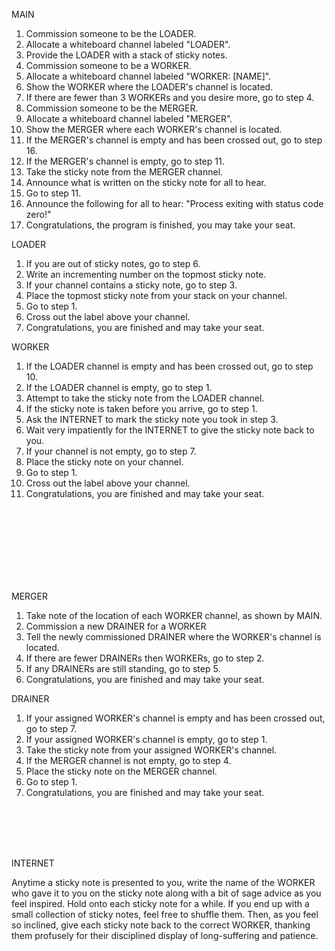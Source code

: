 MAIN

1. Commission someone to be the LOADER.
2. Allocate a whiteboard channel labeled "LOADER".
3. Provide the LOADER with a stack of sticky notes.
4. Commission someone to be a WORKER.
5. Allocate a whiteboard channel labeled "WORKER: [NAME]".
6. Show the WORKER where the LOADER's channel is located.
7. If there are fewer than 3 WORKERs and you desire more, go to step 4.
8. Commission someone to be the MERGER.
9. Allocate a whiteboard channel labeled "MERGER".
10. Show the MERGER where each WORKER's channel is located.
11. If the MERGER's channel is empty and has been crossed out, go to step 16.
12. If the MERGER's channel is empty, go to step 11.
13. Take the sticky note from the MERGER channel.
14. Announce what is written on the sticky note for all to hear.
15. Go to step 11.
16. Announce the following for all to hear: "Process exiting with status code zero!"
17. Congratulations, the program is finished, you may take your seat.

LOADER

1. If you are out of sticky notes, go to step 6.
2. Write an incrementing number on the topmost sticky note.
3. If your channel contains a sticky note, go to step 3.
4. Place the topmost sticky note from your stack on your channel.
5. Go to step 1.
6. Cross out the label above your channel.
7. Congratulations, you are finished and may take your seat.

WORKER

1. If the LOADER channel is empty and has been crossed out, go to step 10.
2. If the LOADER channel is empty, go to step 1. 
3. Attempt to take the sticky note from the LOADER channel.
4. If the sticky note is taken before you arrive, go to step 1.
5. Ask the INTERNET to mark the sticky note you took in step 3.
6. Wait very impatiently for the INTERNET to give the sticky note back to you.
7. If your channel is not empty, go to step 7.
8. Place the sticky note on your channel.
9. Go to step 1.
10. Cross out the label above your channel.
11. Congratulations, you are finished and may take your seat.

<br>
<br>
<br>
<br>
<br>
<br>
<br>

MERGER

1. Take note of the location of each WORKER channel, as shown by MAIN.
2. Commission a new DRAINER for a WORKER
3. Tell the newly commissioned DRAINER where the WORKER's channel is located.
4. If there are fewer DRAINERs then WORKERs, go to step 2.
5. If any DRAINERs are still standing, go to step 5.
6. Congratulations, you are finished and may take your seat.

DRAINER

1. If your assigned WORKER's channel is empty and has been crossed out, go to step 7.
2. If your assigned WORKER's channel is empty, go to step 1.
3. Take the sticky note from your assigned WORKER's channel.
4. If the MERGER channel is not empty, go to step 4.
5. Place the sticky note on the MERGER channel.
6. Go to step 1.
7. Congratulations, you are finished and may take your seat.

<br>
<br>
<br>
<br>

INTERNET

Anytime a sticky note is presented to you, write the name of the WORKER who gave it to you on the sticky note along with a bit of sage advice as you feel inspired. Hold onto each sticky note for a while. If you end up with a small collection of sticky notes, feel free to shuffle them. Then, as you feel so inclined, give each sticky note back to the correct WORKER, thanking them profusely for their disciplined display of long-suffering and patience.
